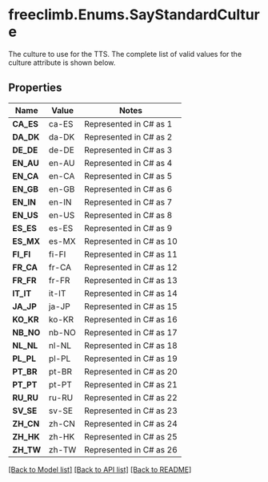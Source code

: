 # freeclimb.Enums.SayStandardCulture

The culture to use for the TTS. The complete list of valid values for the culture attribute is shown below.
## Properties

Name | Value | Notes
------------ | ------------- | -------------
**CA_ES** | ca-ES | Represented in C# as 1
**DA_DK** | da-DK | Represented in C# as 2
**DE_DE** | de-DE | Represented in C# as 3
**EN_AU** | en-AU | Represented in C# as 4
**EN_CA** | en-CA | Represented in C# as 5
**EN_GB** | en-GB | Represented in C# as 6
**EN_IN** | en-IN | Represented in C# as 7
**EN_US** | en-US | Represented in C# as 8
**ES_ES** | es-ES | Represented in C# as 9
**ES_MX** | es-MX | Represented in C# as 10
**FI_FI** | fi-FI | Represented in C# as 11
**FR_CA** | fr-CA | Represented in C# as 12
**FR_FR** | fr-FR | Represented in C# as 13
**IT_IT** | it-IT | Represented in C# as 14
**JA_JP** | ja-JP | Represented in C# as 15
**KO_KR** | ko-KR | Represented in C# as 16
**NB_NO** | nb-NO | Represented in C# as 17
**NL_NL** | nl-NL | Represented in C# as 18
**PL_PL** | pl-PL | Represented in C# as 19
**PT_BR** | pt-BR | Represented in C# as 20
**PT_PT** | pt-PT | Represented in C# as 21
**RU_RU** | ru-RU | Represented in C# as 22
**SV_SE** | sv-SE | Represented in C# as 23
**ZH_CN** | zh-CN | Represented in C# as 24
**ZH_HK** | zh-HK | Represented in C# as 25
**ZH_TW** | zh-TW | Represented in C# as 26

[[Back to Model list]](../README.md#documentation-for-models) [[Back to API list]](../README.md#documentation-for-api-endpoints) [[Back to README]](../README.md)

